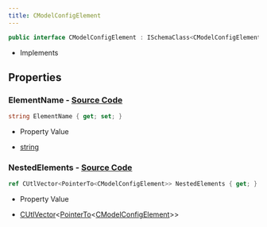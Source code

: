 ```yaml
---
title: CModelConfigElement
---
```


```csharp
public interface CModelConfigElement : ISchemaClass<CModelConfigElement>, ISchemaField, ISchemaClass, INativeHandle
```

- Implements

## Properties

### **ElementName** - [Source Code](https://github.com/swiftly-solution/swiftlys2/blob/main/managed/src/SwiftlyS2.Generated/Schemas/Interfaces/CModelConfigElement.cs#L16)

```csharp
string ElementName { get; set; }
```

- Property Value

- [string](https://learn.microsoft.com/dotnet/api/system.string)

### **NestedElements** - [Source Code](https://github.com/swiftly-solution/swiftlys2/blob/main/managed/src/SwiftlyS2.Generated/Schemas/Interfaces/CModelConfigElement.cs#L18)

```csharp
ref CUtlVector<PointerTo<CModelConfigElement>> NestedElements { get; }
```

- Property Value

- [CUtlVector](/docs/api/-1)<[PointerTo](/docs/api/shared/natives/pointerto-1)<[CModelConfigElement](/docs/api/shared/schemadefinitions/cmodelconfigelement)>>


